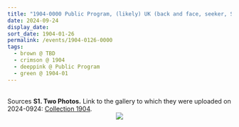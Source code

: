 ```yaml
---
title: "1904-0000 Public Program, (likely) UK (back and face, seeker, Sahaja Yogi, window, huge hall, chair)"
date: 2024-09-24
display_date: 
sort_date: 1904-01-26
permalink: /events/1904-0126-0000
tags:
  - brown @ TBD
  - crimson @ 1904
  - deeppink @ Public Program
  - green @ 1904-01
---
```


<br>

<wave-list>
  <list-title color="DarkSeaGreen" width="40">Sources</list-title>
  <list-item color="BlanchedAlmond"  width="280"><b>S1. Two Photos.</b> Link to the gallery to which they were uploaded on 2024-0924: <a href="https://eternalmoments.smugmug.com/Collections/Raj-Kunwar-Raul-Collection/1904/">Collection 1904</a>.</list-item>
</wave-list>

<div style="text-align: center"><img src="https://pub-bcc3cbe9b1e94ba1ac28915f7a3900fa.r2.dev/1904-0000_Public_Program_(likely)_UK_(back_and_face_seeker_Sahaja_Yogi_window_huge_hall_chair)_01_(from_tif)_(Mahipalsingh_Jaisingh_Raul_Collection_scanned_by_Ankit_Khare).jpg" /></div>